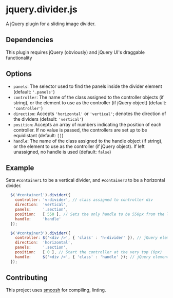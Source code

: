 jquery.divider.js
====== 

A jQuery plugin for a sliding image divider.

Dependencies
---
This plugin requires jQuery (obviously) and jQuery UI's draggable functionality

Options
---
* `panels`: The selector used to find the panels inside the divider element (default: `'.panels'`)
* `controller`: The name of the class assigned to the controller objects (if string), or the element to use as the controller (if jQuery object) (default: `'controller'`)
* `direction`: Accepts `'horizontal'` or `'vertical'`; denotes the direction of the dividers (default: `'vertical'`)
* `position`: Accepts an array of numbers indicating the position of each controller. If no value is passed, the controllers are set up to be equidistant (default: `[]`)
* `handle`: The name of the class assigned to the handle object (if string), or the element to use as the controller (if jQuery object). If left unassigned, no handle is used (default: `false`)

Example
---
Sets `#container1` to be a vertical divider, and `#container3` to be a horizontal divider.

```javascript
  $('#container1').divider({
    controller: 'v-divider', // class assigned to controller div
    direction:  'vertical',
    panels:     '.section',
    position:   [ 550 ], // Sets the only handle to be 550px from the left
    handle:     'handle'
  });

  $('#container3').divider({
    controller: $('<div />', { 'class' : 'h-divider' }), // jQuery element that will be used for controller
    direction:  'horizontal',
    panels:     '.section',
    position:   [ 0 ], // Start the controller at the very top (0px)
    handle:     $('<div />', { 'class' : 'handle' }); // jQuery element to be used for handle
  });
```

Contributing
---
This project uses [smoosh](https://github.com/fat/smoosh) for compiling, linting.
